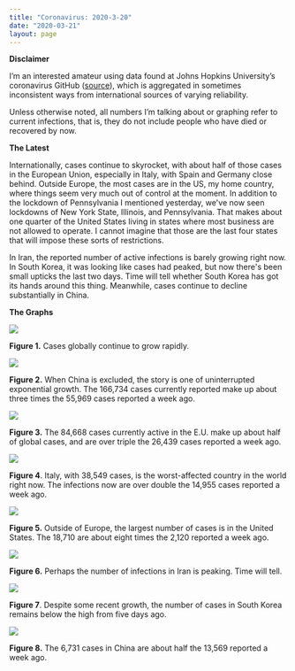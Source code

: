 ```yaml
---
title: "Coronavirus: 2020-3-20"
date: "2020-03-21"
layout: page
---
```


**Disclaimer**

I’m an interested amateur using data found at Johns Hopkins University’s coronavirus GitHub ([source](https://github.com/CSSEGISandData/COVID-19/tree/master/csse_covid_19_data/csse_covid_19_daily_reports)), which is aggregated in sometimes inconsistent ways from international sources of varying reliability.

Unless otherwise noted, all numbers I’m talking about or graphing refer to current infections, that is, they do not include people who have died or recovered by now.

**The Latest**

Internationally, cases continue to skyrocket, with about half of those cases in the European Union, especially in Italy, with Spain and Germany close behind. Outside Europe, the most cases are in the US, my home country, where things seem very much out of control at the moment. In addition to the lockdown of Pennsylvania I mentioned yesterday, we've now seen lockdowns of New York State, Illinois, and Pennsylvania. That makes about one quarter of the United States living in states where most business are not allowed to operate. I cannot imagine that those are the last four states that will impose these sorts of restrictions.

In Iran, the reported number of active infections is barely growing right now. In South Korea, it was looking like cases had peaked, but now there's been small upticks the last two days. Time will tell whether South Korea has got its hands around this thing. Meanwhile, cases continue to decline substantially in China.

**The Graphs**

![](../../i/8j.png)

**Figure 1.** Cases globally continue to grow rapidly.

![](../../i/8k.png)

**Figure 2.** When China is excluded, the story is one of uninterrupted exponential growth. The 166,734 cases currently reported make up about three times the 55,969 cases reported a week ago.

![](../../i/8l.png)

**Figure 3.** The 84,668 cases currently active in the E.U. make up about half of global cases, and are over triple the 26,439 cases reported a week ago.

![](../../i/8m.png)

**Figure 4**. Italy, with 38,549 cases, is the worst-affected country in the world right now. The infections now are over double the 14,955 cases reported a week ago.

![](../../i/8n.png)

**Figure 5.** Outside of Europe, the largest number of cases is in the United States. The 18,710 are about eight times the 2,120 reported a week ago.

![](../../i/8o.png)

**Figure 6.** Perhaps the number of infections in Iran is peaking. Time will tell.

![](../../i/8p.png)

**Figure 7**. Despite some recent growth, the number of cases in South Korea remains below the high from five days ago.

![](../../i/8q.png)

**Figure 8.** The 6,731 cases in China are about half the 13,569 reported a week ago.
